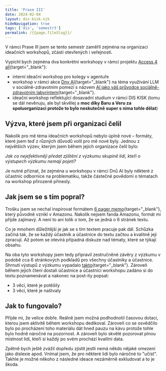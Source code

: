 ```yaml
---
title: 'Praxe III'
date: 2024-02-04
layout: dis-kisk.njk
hideNavigation: true
tags: ['dis', 'semestr3']
permalink: /{{page.fileSlug}}/
---
```


V rámci Praxe III jsem se tento semestr zaměřil zejména na organizaci ideačních workshopů, zčásti otevřených i veřejnosti.

Vypíchl bych zejména dva konkrétní workshopy v rámci projektu [Access 4 all](https://jinag.eu/cs/access4all-cast-design-sluzby){target="_blank"}:
- interní ideační workshop pro kolegy v agentuře
- workshop v rámci akce [Dny AI](https://www.dny.ai/){target="_blank"} na téma využívání LLM v sociálně-zdravotním pomezí s názvem [AI jako váš průvodce sociálně-zdravotním labyrintem](https://www.dny.ai/event-2024/ai-jako-vas-pruvodce-socialne-zdravotnim-labyrintem){target="_blank"}.
- ideační workshop reflektující dosavadní studium v rámci DIS KISK (tomu se dál nevěnuju, ale byl skvělej a **moc díky Baru a Veru za spoluorganizaci protože to bylo neskutečně super s nima tohle dělat**)

## Výzva, které jsem při organizaci čelil
Nakolik pro mě téma ideačních workshopů nebylo úplně nové – formáty, které jsem teď z různých důvodů volil pro mě nové byly. Jednou z největších výzev, kterým jsem během jejich organizace čelil bylo:

_Jak co nejefektivněji předat zjištění z výzkumu skupině lidí, kteří o výstupech výzkumu nemají pojetí?_

Je nutné přiznat, že zejména u workshopu v rámci Dnů AI byly některé z účastnic odbornice na problematiku, takže částečné povědomí o tématach na workshop přirozeně přinesly.

## Jak jsem se s tím popral?
Trošku jsem se nechal inspirovat formátem [6 pager memo](https://www.sixpagermemo.com/blog/amazon-six-pager-template){target="_blank"}, který původně vznikl v Amazonu. Nakolik nejsem fanda Amazonu, formát mi přijde zajímavý. A není to ani tolik o tom, že se jedná o 6 stránek textu.

Co je mnohem důležitější je jak se s tím textem pracuje pak dál. Schůzka začíná tak, že se každý účastník a účastnice do textu začtou a kvalitně jeji zpracují. Až potom se otevírá případná diskuze nad tématy, které se týkají obsahu.

Na oba tyto workshopy jsem tedy připravil zestručněné závěry z výzkumu v podobě cca 6 stránkových podkladů pro všechny účastníky a účastnice. Shrnutí výstupů z výzkumu vypadalo [takto](/dis-kisk/prilohy/vhledy-jinag-workshop.pdf){target="_blank"}. Zároveň během jejich čtení dostali účastnice a účastníci workshopu zadáno si do textu poznamenávat a nakonec na post-ity popsat:
- 3 věci, které je potěšily
- 3 věci, které je naštvaly

## Jak to fungovalo?
Přijde mi, že velice dobře. Reálně jsem možná podhodnotil časovou dotaci, kterou jsem aktivitě během workshopu dedikoval. Zároveň co se osvědčilo bylo po procházení toho materiálu dát hned pauzu na kávu protože tohle bylo hodně náročné na pozornost. A zároveň bylo skvělé pozorovat plnou místnost lidí, kteří si každý po svém prochází kvalitní data.

Zpětně bych ještě zvážil dopředu zjistit jestli nemá někdo nějaké omezení jako dislexie apod. Vnímal jsem, že pro některé lidi bylo náročné to "učíst". Takhle je možné někoho z následné ideace nezáměrně exkludovat a to je škoda.